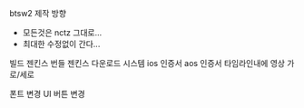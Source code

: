 
btsw2 제작 방향 
- 모든것은 nctz 그대로...
- 최대한 수정없이 간다...

빌드 젠킨스
번들 젠킨스
다운로드 시스템
ios 인증서
aos 인증서
타임라인내에 영상 가로/세로

폰트 변경
UI 버튼 변경

